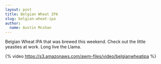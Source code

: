 ```yaml
---
layout: post
title: Belgian Wheat IPA
slug: belgian-wheat-ipa
author:
  name: Austin Mcshan
---
```

Belgian Wheat IPA that was brewed this weekend. Check out the little yeasties at work. Long live the Llama.

{% video https://s3.amazonaws.com/awm-files/video/belgianwheatipa %}